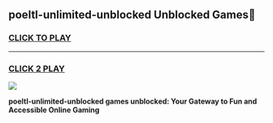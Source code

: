 
## poeltl-unlimited-unblocked Unblocked Games👋
<h3>
<a href="https://news.freeplayer.one?title=poeltl-unlimited-unblocked&ref=16F">CLICK TO PLAY</a></h3>
<hr>

<h3>
<a href="https://news.freeplayer.one?title=poeltl-unlimited-unblocked&ref=16F">CLICK 2 PLAY</a>
  
</h3>

<a href="https://news.freeplayer.one?title=poeltl-unlimited-unblocked&ref=16F/"><img src="https://clearcache.store/games.png"></a>


**poeltl-unlimited-unblocked games unblocked: Your Gateway to Fun and Accessible Online Gaming**
